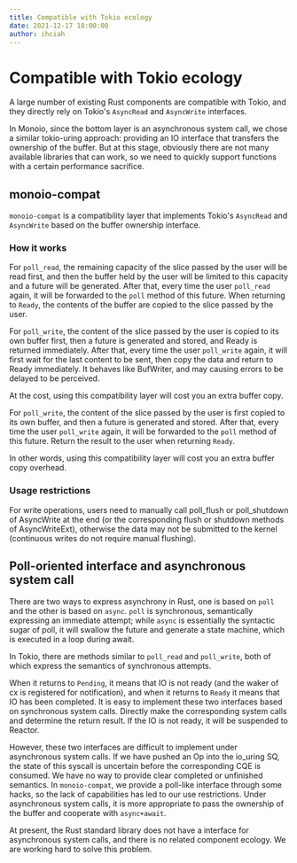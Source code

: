 ```yaml
---
title: Compatible with Tokio ecology
date: 2021-12-17 18:00:00
author: ihciah
---
```


# Compatible with Tokio ecology
A large number of existing Rust components are compatible with Tokio, and they directly rely on Tokio's `AsyncRead` and `AsyncWrite` interfaces.

In Monoio, since the bottom layer is an asynchronous system call, we chose a similar tokio-uring approach: providing an IO interface that transfers the ownership of the buffer. But at this stage, obviously there are not many available libraries that can work, so we need to quickly support functions with a certain performance sacrifice.

## monoio-compat
`monoio-compat` is a compatibility layer that implements Tokio's `AsyncRead` and `AsyncWrite` based on the buffer ownership interface.

### How it works
For `poll_read`, the remaining capacity of the slice passed by the user will be read first, and then the buffer held by the user will be limited to this capacity and a future will be generated. After that, every time the user `poll_read` again, it will be forwarded to the `poll` method of this future. When returning to `Ready`, the contents of the buffer are copied to the slice passed by the user.

For `poll_write`, the content of the slice passed by the user is copied to its own buffer first, then a future is generated and stored, and Ready is returned immediately. After that, every time the user `poll_write` again, it will first wait for the last content to be sent, then copy the data and return to Ready immediately. It behaves like BufWriter, and may causing errors to be delayed to be perceived.

At the cost, using this compatibility layer will cost you an extra buffer copy.

For `poll_write`, the content of the slice passed by the user is first copied to its own buffer, and then a future is generated and stored. After that, every time the user `poll_write` again, it will be forwarded to the `poll` method of this future. Return the result to the user when returning `Ready`.

In other words, using this compatibility layer will cost you an extra buffer copy overhead.

### Usage restrictions
For write operations, users need to manually call poll_flush or poll_shutdown of AsyncWrite at the end (or the corresponding flush or shutdown methods of AsyncWriteExt), otherwise the data may not be submitted to the kernel (continuous writes do not require manual flushing).

## Poll-oriented interface and asynchronous system call
There are two ways to express asynchrony in Rust, one is based on `poll` and the other is based on `async`. `poll` is synchronous, semantically expressing an immediate attempt; while `async` is essentially the syntactic sugar of poll, it will swallow the future and generate a state machine, which is executed in a loop during await.

In Tokio, there are methods similar to `poll_read` and `poll_write`, both of which express the semantics of synchronous attempts.

When it returns to `Pending`, it means that IO is not ready (and the waker of cx is registered for notification), and when it returns to `Ready` it means that IO has been completed. It is easy to implement these two interfaces based on synchronous system calls. Directly make the corresponding system calls and determine the return result. If the IO is not ready, it will be suspended to Reactor.

However, these two interfaces are difficult to implement under asynchronous system calls. If we have pushed an Op into the io_uring SQ, the state of this syscall is uncertain before the corresponding CQE is consumed. We have no way to provide clear completed or unfinished semantics. In `monoio-compat`, we provide a poll-like interface through some hacks, so the lack of capabilities has led to our use restrictions. Under asynchronous system calls, it is more appropriate to pass the ownership of the buffer and cooperate with `async+await`.

At present, the Rust standard library does not have a interface for asynchronous system calls, and there is no related component ecology. We are working hard to solve this problem.